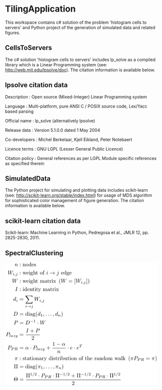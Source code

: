 # TilingApplication
This workspace contains c# solution of the problem 'histogram cells to servers' and Python project of the generation of simulated data and related figures.

CellsToServers
--------------
The c# solution 'histogram cells to servers' includes lp_solve as a compiled library which is a Linear Programming system (see: http://web.mit.edu/lpsolve/doc). The citation information is available below.

lpsolve citation data
----------------------
Description     : Open source (Mixed-Integer) Linear Programming system

Language        : Multi-platform, pure ANSI C / POSIX source code, Lex/Yacc based parsing

Official name   : lp_solve (alternatively lpsolve)

Release data    : Version 5.1.0.0 dated 1 May 2004

Co-developers   : Michel Berkelaar, Kjell Eikland, Peter Notebaert

Licence terms   : GNU LGPL (Lesser General Public Licence)

Citation policy : General references as per LGPL
                  Module specific references as specified therein

SimulatedData
--------------
The Python project for simulating and plotting data includes scikit-learn (see: http://scikit-learn.org/stable/index.html) for usage of MDS algorithm for sophisticated color management of figure generation. The citation information is available below.

scikit-learn citation data
--------------------------
Scikit-learn: Machine Learning in Python, Pedregosa et al., JMLR 12, pp. 2825-2830, 2011.

SpectralClustering
------------------
![Notations](ImagesOfReadme/random_walk_for_directed_graph.png)